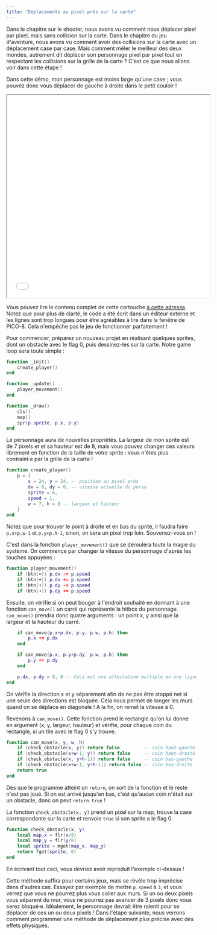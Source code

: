 ```yaml
---
title: "Déplacements au pixel près sur la carte"
---
```


Dans le chapitre sur le shooter, nous avons vu comment nous déplacer pixel par pixel, mais sans collision sur la carte. Dans le chapitre du jeu d'aventure, nous avons vu comment avoir des collisions sur la carte avec un déplacement case par case. Mais comment mêler le meilleur des deux mondes, autrement dit déplacer son personnage pixel par pixel tout en respectant les collisions sur la grille de la carte ? C'est ce que nous allons voir dans cette étape !

Dans cette démo, mon personnage est moins large qu'une case ; vous pouvez donc vous déplacer de gauche à droite dans le petit couloir !

<iframe width="538" height="539"
  src="/jeux-pico-8/demo-deplacement-pixel-simple/index.html">
</iframe>

Vous pouvez lire le contenu complet de cette cartouche [à cette adresse](https://github.com/aureliendossantos/pico-8-sample-games/blob/master/basic-pixel-movement-on-map.p8). Notez que pour plus de clarté, le code a été écrit dans un éditeur externe et les lignes sont trop longues pour être agréables à lire dans la fenêtre de PICO-8. Cela n'empêche pas le jeu de fonctionner parfaitement !

Pour commencer, préparez un nouveau projet en réalisant quelques sprites, dont un obstacle avec le flag 0, puis dessinez-les sur la carte. Notre game loop sera toute simple :

```lua
function _init()
	create_player()
end

function _update()
	player_movement()
end

function _draw()
	cls()
	map()
	spr(p.sprite, p.x, p.y)
end
```

Le personnage aura de nouvelles propriétés. La largeur de mon sprite est de 7 pixels et et sa hauteur est de 8, mais vous pouvez changer ces valeurs librement en fonction de la taille de votre sprite : vous n'êtes plus contraint·e par la grille de la carte !

```lua
function create_player()
	p = {
		x = 24, y = 24, -- position au pixel près
		dx = 0, dy = 0, -- vitesse actuelle du perso
		sprite = 6,
		speed = 1,
		w = 7, h = 8 -- largeur et hauteur
	}
end
```

Notez que pour trouver le point à droite et en bas du sprite, il faudra faire `p.x+p.w-1` et `p.y+p.h-1`, sinon, on sera un pixel trop loin. Souvenez-vous en !

C'est dans la fonction `player_movement()` que se déroulera toute la magie du système. On commence par changer la vitesse du personnage d'après les touches appuyées :

```lua
function player_movement()
	if (btn(⬅️)) p.dx -= p.speed
	if (btn(➡️)) p.dx += p.speed
	if (btn(⬆️)) p.dy -= p.speed
	if (btn(⬇️)) p.dy += p.speed
```

Ensuite, on vérifie si on peut bouger à l'endroit souhaité en donnant à une fonction `can_move()` un carré qui représente la hitbox du personnage. `can_move()` prendra donc quatre arguments : un point x, y ainsi que la largeur et la hauteur du carré.

```lua
	if can_move(p.x+p.dx, p.y, p.w, p.h) then
		p.x += p.dx
	end

	if can_move(p.x, p.y+p.dy, p.w, p.h) then
		p.y += p.dy
	end

	p.dx, p.dy = 0, 0 -- Ceci est une affectation multiple en une ligne !
end
```

On vérifie la direction x et y séparément afin de ne pas être stoppé net si une seule des directions est bloquée. Cela nous permet de longer les murs quand on se déplace en diagonale ! A la fin, on remet la vitesse à 0.

Revenons à `can_move()`. Cette fonction prend le rectangle qu'on lui donne en argument (x, y, largeur, hauteur) et vérifie, pour chaque coin du rectangle, si un tile avec le flag 0 s'y trouve.

```lua
function can_move(x, y, w, h)
	if (check_obstacle(x, y)) return false         -- coin haut-gauche
	if (check_obstacle(x+w-1, y)) return false     -- coin haut-droite
	if (check_obstacle(x, y+h-1)) return false     -- coin bas-gauche
	if (check_obstacle(x+w-1, y+h-1)) return false -- coin bas-droite
	return true
end
```

Dès que le programme atteint un `return`, on sort de la fonction et le reste n'est pas joué. Si on est arrivé jusqu'en bas, c'est qu'aucun coin n'était sur un obstacle, donc on peut `return true` !

La fonction `check_obstacle(x, y)` prend un pixel sur la map, trouve la case correspondante sur la carte et renvoie `true` si son sprite a le flag 0.

```lua
function check_obstacle(x, y)
	local map_x = flr(x/8)
	local map_y = flr(y/8)
	local sprite = mget(map_x, map_y)
	return fget(sprite, 0)
end
```

En écrivant tout ceci, vous devriez avoir reproduit l'exemple ci-dessus !

Cette méthode suffira pour certains jeux, mais se révèle trop imprécise dans d'autres cas. Essayez par exemple de mettre `p.speed` à `3`, et vous verrez que vous ne pourrez plus vous coller aux murs. Si un ou deux pixels vous séparent du mur, vous ne pourrez pas avancer de 3 pixels donc vous serez bloqué·e. Idéalement, le personnage devrait être ralenti pour se déplacer de ces un ou deux pixels ! Dans l'étape suivante, nous verrons comment programmer une méthode de déplacement plus précise avec des effets physiques.
